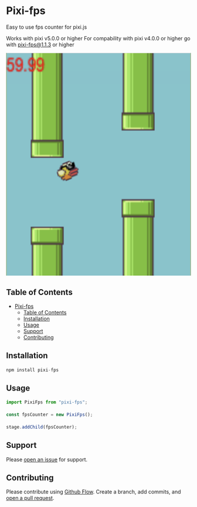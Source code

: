 # Pixi-fps

Easy to use fps counter for pixi.js

Works with pixi v5.0.0 or higher
For compability with pixi v4.0.0 or higher go with pixi-fps@1.1.3 or higher 

![](./img/example.png)

## Table of Contents

- [Pixi-fps](#pixi-fps)
    - [Table of Contents](#table-of-contents)
    - [Installation](#installation)
    - [Usage](#usage)
    - [Support](#support)
    - [Contributing](#contributing)

## Installation

```javascript
npm install pixi-fps
```

## Usage

```javascript
import PixiFps from "pixi-fps";

const fpsCounter = new PixiFps();

stage.addChild(fpsCounter);
```

## Support

Please [open an issue](https://github.com/jkanchelov/pixi-fps/issues/new) for support.

## Contributing

Please contribute using [Github Flow](https://guides.github.com/introduction/flow/). Create a branch, add commits, and [open a pull request](https://github.com/jkanchelov/pixi-fps/compare/).
